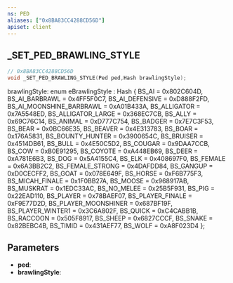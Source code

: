 ```yaml
---
ns: PED
aliases: ["0x8BA83CC4288CD56D"]
apiset: client
---
```

## _SET_PED_BRAWLING_STYLE

```c
// 0x8BA83CC4288CD56D
void _SET_PED_BRAWLING_STYLE(Ped ped,Hash brawlingStyle);
```

brawlingStyle:
enum eBrawlingStyle : Hash
{
	BS_AI = 0x802C604D,
	BS_AI_BARBRAWL = 0x4FF5F0C7,
	BS_AI_DEFENSIVE = 0xD888F2FD,
	BS_AI_MOONSHINE_BARBRAWL = 0xA01B433A,
	BS_ALLIGATOR = 0x7A5548ED,
	BS_ALLIGATOR_LARGE = 0x368EC7CB,
	BS_ALLY = 0x69C76C14,
	BS_ANIMAL = 0xD777C754,
	BS_BADGER = 0x7E7C3F53,
	BS_BEAR = 0x0BC66E35,
	BS_BEAVER = 0x4E313783,
	BS_BOAR = 0x176A5831,
	BS_BOUNTY_HUNTER = 0x3900654C,
	BS_BRUISER = 0x4514DB61,
	BS_BULL = 0x4E50C5D2,
	BS_COUGAR = 0x9DAA7CCB,
	BS_COW = 0xB0E91295,
	BS_COYOTE = 0xA448EB69,
	BS_DEER = 0xA781E6B3,
	BS_DOG = 0x5A4155C4,
	BS_ELK = 0x408697F0,
	BS_FEMALE = 0x6A3BB2C2,
	BS_FEMALE_STRONG = 0x4DAFDD84,
	BS_GANGUP = 0xD0CECFF2,
	BS_GOAT = 0x078E649F,
	BS_HORSE = 0xF6B775F3,
	BS_MICAH_FINALE = 0x1F0BB27A,
	BS_MOOSE = 0x968917AB,
	BS_MUSKRAT = 0x1EDC33AC,
	BS_NO_MELEE = 0x25B5F931,
	BS_PIG = 0x22EAD110,
	BS_PLAYER = 0x78BAEF07,
	BS_PLAYER_FINALE = 0xF9E77D2D,
	BS_PLAYER_MOONSHINER = 0x687BF19F,
	BS_PLAYER_WINTER1 = 0x3C6A802F,
	BS_QUICK = 0xC4CABB1B,
	BS_RACCOON = 0x505F8917,
	BS_SHEEP = 0x6827CCCF,
	BS_SNAKE = 0x82BEBC4B,
	BS_TIMID = 0x431AEF77,
	BS_WOLF = 0xA8F023D4
};

## Parameters
* **ped**:
* **brawlingStyle**:




